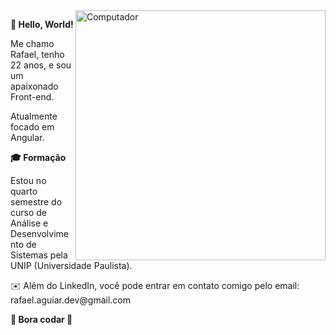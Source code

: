 <img src="https://raw.githubusercontent.com/MicaelliMedeiros/micaellimedeiros/master/image/computer-illustration.png" min-width="400px" max-width="400px" width="400px" align="right" alt="Computador ">

<p align="left"> <strong>👋 Hello, World! </strong>


<p align="left"> 
  Me chamo Rafael, tenho 22 anos, e sou um apaixonado Front-end.
  
  Atualmente focado em Angular.
  
</p>

<p align="left"> <strong>🎓 Formação </strong>

Estou no quarto semestre do curso de Análise e Desenvolvimento de Sistemas pela UNIP (Universidade Paulista). 
</p>

<p align="left"> ✉️ Além do LinkedIn, você pode entrar em contato comigo pelo email: rafael.aguiar.dev@gmail.com

<p> <b> 🚀 Bora codar 🚀 </b> </p>

